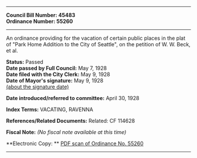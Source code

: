 * * * * *  
  
**Council Bill Number: [](#h0)[](#h2)45483**   
**Ordinance Number: 55260**  
  
* * * * *  
  
An ordinance providing for the vacation of certain public places in the plat of "Park Home Addition to the City of Seattle", on the petition of W. W. Beck, et al.  
  
**Status:** Passed   
**Date passed by Full Council:** May 7, 1928   
**Date filed with the City Clerk:** May 9, 1928   
**Date of Mayor's signature:** May 9, 1928   
[(about the signature date)](/~public/approvaldate.htm)   
  
  
**Date introduced/referred to committee:** April 30, 1928   
  
**Index Terms:** VACATING, RAVENNA  
  
**References/Related Documents:** Related: CF 114628  
  
**Fiscal Note:** *(No fiscal note available at this time)*  
  
**Electronic Copy: ** [PDF scan of Ordinance No. 55260](/~archives/Ordinances/Ord_55260.pdf)  
  
* * * * *  

